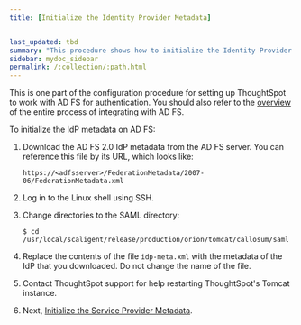 ```yaml
---
title: [Initialize the Identity Provider Metadata]


last_updated: tbd
summary: "This procedure shows how to initialize the Identity Provider (IdP) metadata for AD FS."
sidebar: mydoc_sidebar
permalink: /:collection/:path.html
---
```

This is one part of the configuration procedure for setting up ThoughtSpot to work with AD FS for authentication. You should also refer to the [overview](integrate-ADFS.html#) of the entire process of integrating with AD FS.

To initialize the IdP metadata on AD FS:

1. Download the AD FS 2.0 IdP metadata from the AD FS server.
   You can reference this file by its URL, which looks like:

    ```
    https://<adfsserver>/FederationMetadata/2007-06/FederationMetadata.xml
    ```

2. Log in to the Linux shell using SSH.
3. Change directories to the SAML directory:

    ```
    $ cd /usr/local/scaligent/release/production/orion/tomcat/callosum/saml
    ```

4. Replace the contents of the file `idp-meta.xml` with the metadata of the IdP that you downloaded.
   Do not change the name of the file.
5. Contact ThoughtSpot support for help restarting ThoughtSpot's Tomcat instance.

6. Next, [Initialize the Service Provider Metadata](initialize-SP.html).
